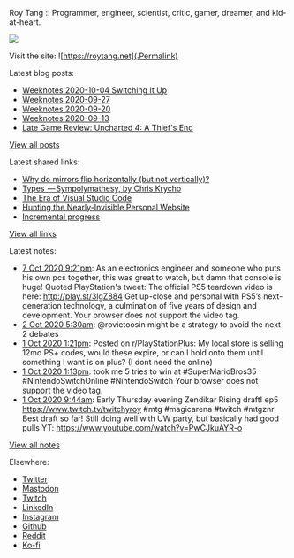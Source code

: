 Roy Tang :: Programmer, engineer, scientist, critic, gamer, dreamer, and kid-at-heart.

![](https://roytang.net/img/profile.jpg)

Visit the site: ![https://roytang.net](.Permalink)

Latest blog posts:
    

- [Weeknotes 2020-10-04 Switching It Up](https://roytang.net/2020/10/weeknotes-2020-10-04/)
- [Weeknotes 2020-09-27](https://roytang.net/2020/09/weeknotes-2020-09-27/)
- [Weeknotes 2020-09-20](https://roytang.net/2020/09/weeknotes-2020-09-20/)
- [Weeknotes 2020-09-13](https://roytang.net/2020/09/weeknotes-2020-09-13/)
- [Late Game Review: Uncharted 4: A Thief&#39;s End](https://roytang.net/2020/09/uncharted4/)

[View all posts](https://roytang.net/blog)

Latest shared links:
    

- [Why do mirrors flip horizontally (but not vertically)?](https://roytang.net/2020/10/why-do-mirrors-flip-horizontally-but-not-vertically/)
- [Types  — Sympolymathesy, by Chris Krycho](https://roytang.net/2020/09/types-sympolymathesy-by-chris-krycho/)
- [The Era of Visual Studio Code](https://roytang.net/2020/09/the-era-of-visual-studio-code/)
- [Hunting the Nearly-Invisible Personal Website](https://roytang.net/2020/08/hunting-the-nearly-invisible-personal-website/)
- [Incremental progress](https://roytang.net/2020/08/incremental-progress/)

[View all links](https://roytang.net/links)

Latest notes:
    

- [7 Oct 2020 9:21pm](https://roytang.net/2020/10/1313952706197778432/): As an electronics engineer and someone who puts his own pcs together, this was great to watch, but damn that console is huge!
Quoted PlayStation&#39;s tweet:   The official PS5 teardown video is here: http://play.st/3lgZ884
Get up-close and personal with PS5&rsquo;s next-generation technology, a culmination of five years of design and development.
Your browser does not support the video tag.   
- [2 Oct 2020 5:30am](https://roytang.net/2020/10/1311901405578358785/): @rovietoosin might be a strategy to avoid the next 2 debates
- [1 Oct 2020 1:21pm](https://roytang.net/2020/10/j38fx5/): Posted on r/PlayStationPlus: My local store is selling 12mo PS+ codes, would these expire, or can I hold onto them until something I want is on plus? (I dont need the online) 
- [1 Oct 2020 1:13pm](https://roytang.net/2020/10/1311655542008377346/): took me 5 tries to win at #SuperMarioBros35 #NintendoSwitchOnline #NintendoSwitch
Your browser does not support the video tag.  
- [1 Oct 2020 9:44am](https://roytang.net/2020/10/1311602939891535872/): Early Thursday evening Zendikar Rising draft! ep5 https://www.twitch.tv/twitchyroy #mtg #magicarena #twitch #mtgznr
Best draft so far! Still doing well with UW party, but basically had good pulls
YT: https://www.youtube.com/watch?v=PwCJkuAYR-o

[View all notes](https://roytang.net/notes)

Elsewhere:

- [Twitter](https://twitter.com/roytang)
- [Mastodon](https://mastodon.technology/@roytang)
- [Twitch](https://twitch.tv/twitchyroy)
- [LinkedIn](https://www.linkedin.com/in/roytang)
- [Instagram](https://instagram.com/roytang0400)
- [Github](https://github.com/roytang)
- [Reddit](https://reddit.com/u/hungryroy)
- [Ko-fi](https://ko-fi.com/roytang)